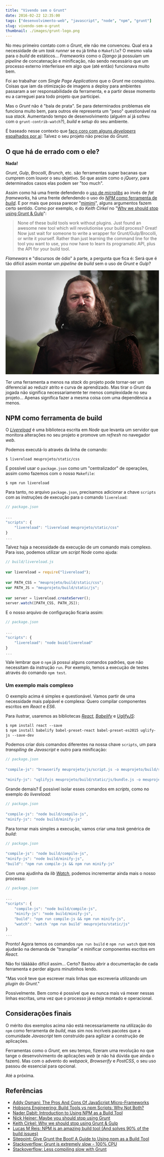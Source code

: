 ```yaml
---
title: "Vivendo sem o Grunt"
date: 2016-02-22 12:35:00
tags: ["desenvolvimento-web", "javascript", "node", "npm", "grunt"]
slug: vivendo-sem-o-grunt
thumbnail: ./images/grunt-logo.png
---
```


No meu primeiro contato com o _Grunt_, ele não me convenceu. Qual era a
necessidade de um _task runner_ se eu já tinha o `Makefile`? O mesmo valia
para o _build_ de estáticos... _Frameworks_ como o _Django_ já possuíam um
_pipeline_ de concatenação e minificação, não sendo necessário que um processo
externo interferisse em algo que (até então) funcionava muito bem.

Foi ao trabalhar com _Single Page Applications_ que o _Grunt_ me conquistou.
Coisas que iam da otimização de imagens a deploy para ambientes passaram a
ser responsabilidade da ferramenta, e a partir desse momento eu a carreguei
para todo projeto que participei.

Mas o _Grunt_ não é "bala de prata". Se para determinados problemas ele funciona
muito bem, para outros ele representa um "peso" questionável na sua _stack_. Aumentando
tempo de desenvolvimento (alguém aí já sofreu com o `grunt-contrib-watch`?),
_build_ e _setup_ do seu ambiente.

É baseado nesse contexto que [faço coro com alguns _developers_ espalhados por aí](https://www.google.com.br/search?q=stop%20using%20grunt&oq=stop%20using%20grunt&aqs=chrome..69i57j0l5.1498j0j7&sourceid=chrome&es_sm=91&ie=UTF-8 "Stop using Grunt"):
Talvez o seu projeto não precise do _Grunt_.

## O que há de errado com o ele?

**Nada!**

_Grunt_, _Gulp_, _Brocolli_, _Brunch_, etc. são ferramentas super bacanas que
cumprem com louvor o seu objetivo. Só que assim como o _jQuery_, para
determinados casos elas podem ser "too much".

Assim como há uma frente defendendo o [uso de _microlibs_](http://www.codemag.com/article/1501101 "Why Micro JavaScript Library Should Be Used in Your Next Application")
ao invés de _fat frameworks_, há uma frente defendendo o uso do [_NPM_ como ferramenta de _build_](http://www.sitepoint.com/guide-to-npm-as-a-build-tool/ "Give Grunt the Boot! A Guide to Using npm as a Build Tool").
E por mais que possa parecer "[mimimi](https://www.youtube.com/watch?v=tSUtPkJhvOU "Chora mais")",
alguns argumentos fazem certo sentido. Como por exemplo, o do
_Keith Cirkel_ no "[Why we should stop using Grunt & Gulp](http://blog.keithcirkel.co.uk/why-we-should-stop-using-grunt/ "Você deveria parar de usar Grunt")":

> None of these build tools work without plugins. Just found an awesome new
> tool which will revolutionise your build process? Great! Now just wait for
> someone to write a wrapper for Grunt/Gulp/Brocolli, or write it yourself.
> Rather than just learning the command line for the tool you want to use,
> you now have to learn its programatic API, plus the API for your build tool.

_Flamewars_ e "discursos de ódio" à parte, a pergunta que fica é: Será que é tão difícil assim
montar um _pipeline_ de _build_ sem o uso de _Grunt_ e _Gulp_?

!["Nem todo mundo gosta de Javalis (br.ign.com)"](./images/king-baratheon.jpg "Nem todo mundo gosta de Javalis (br.ign.com)")

Ter uma ferramenta a menos na _stack_ do projeto pode tornar-ser um diferencial
ao reduzir atrito e curva de aprendizado. Mas tirar o _Grunt_ da jogada não
significa necessariamente ter menos complexidade no seu projeto...
Apenas significa fazer a mesma coisa com uma dependência a menos.

## NPM como ferramenta de build

O _[Livereload](https://www.npmjs.com/package/livereload "LiveReload server")_
é uma biblioteca escrita em _Node_ que levanta um servidor que monitora alterações
no seu projeto e promove um _refresh_ no navegador _web_.

Podemos executá-lo através da linha de comando:

```text
$ livereload meuprojeto/static/css
```

É possível usar o `package.json` como um "centralizador" de operações, assim
como fazemos com o nosso `Makefile`:

```text
$ npm run livereload
```

Para tanto, no arquivo `package.json`, precisamos adicionar a chave `scripts`
com as instruções de execução para o comando `livereload`:

```javascript
// package.json

...
"scripts": {
    "livereload": "livereload meuprojeto/static/css"
}
...
```

Talvez haja a necessidade da execução de um comando mais complexo. Para isso,
podemos utilizar um _script_ _Node_ como ajuda:

```javascript
// build/livereload.js

var livereload = require("livereload");

var PATH_CSS = "meuprojeto/build/static/css";
var PATH_JS = "meuprojeto/build/static/js";

var server = livereload.createServer();
server.watch([PATH_CSS, PATH_JS]);
```

E o nosso arquivo de configuração ficaria assim:

```javascript
// package.json

...
"scripts": {
    "livereload": "node buid/livereload"
}
...
```

Vale lembrar que o `npm` já possui alguns comandos padrões, que não necessitam
da instrução `run`. Por exemplo, temos a execução de testes através do comando `npm test`.

### Um exemplo mais complexo

O exemplo acima é simples e questionável. Vamos partir de uma necessidade
mais palpável e complexa: Quero compilar componentes escritos em _React_ e _ES6_.

Para ilustrar, usaremos as bibliotecas _[React](https://facebook.github.io/react/ "A Javascript library for building UI")_,
_[Babelify](https://github.com/babel/babelify "Browserify transform for Babel")_ e
_[UglifyJS](https://github.com/mishoo/UglifyJS2 "JavaScript parser / mangler / compressor / beautifier toolkit")_:

```text
$ npm install react --save
$ npm install babelify babel-preset-react babel-preset-es2015 uglify-js --save-dev
```

Podemos criar dois comandos diferentes na nossa chave `scripts`, um para
_transpiling_ de _Javascript_ e outro para minificação:

```javascript
// package.json

"compile-js": "browserify meuprojeto/js/script.js -o meuprojeto/build/static/js/bundle.js -t [ babelify --presets [ es2015 react ] ]",

"minify-js": "uglifyjs meuprojeto/build/static/js/bundle.js -o meuprojeto/build/static/js/bundle.min.js"
```

Grande demais? É possível isolar esses comandos em _scripts_, como no exemplo do _livereload_:

```javascript
// package.json

"compile-js": "node build/compile-js",
"minify-js": "node build/minify-js"
```

Para tornar mais simples a execução, vamos criar uma _task_ genérica de _build_:

```javascript
// package.json

"compile-js": "node build/compile-js",
"minify-js": "node build/minify-js",
"build": "npm run compile-js && npm run minify-js"
```

Com uma ajudinha da _lib_ _[Watch](https://www.npmjs.com/package/watch "Utilities for watching file trees")_,
podemos incrementar ainda mais o nosso processo:

```javascript
// package.json

...
"scripts": {
    "compile-js": "node build/compile-js",
    "minify-js": "node build/minify-js",
    "build": "npm run compile-js && npm run minify-js",
    "watch": "watch 'npm run build' meuprojeto/static/js"
}
...
```

Pronto! Agora temos os comandos `npm run build` e `npm run watch` que nos ajudarão na demanda
de "transpilar" e minificar componentes escritos em _React_.

Não foi tããããão difícil assim... Certo? Bastou abrir a documentação de
cada ferramenta e perder alguns minutinhos lendo.

"Mas você teve que escrever mais linhas que escreveria utilizando um _plugin_
do _Grunt_."

Possivelmente. Bem como é possível que eu nunca mais vá mexer nessas linhas escritas,
uma vez que o processo já esteja montado e operacional.

## Considerações finais

O mérito dos exemplos acima não está necessariamente na utilização do `npm`
como ferramenta de _build_, mas sim nos incríveis pacotes que a comunidade
_Javascript_ tem construído para agilizar a construção de aplicações.

Ferramentas como o _Grunt_, em seu tempo, fizeram uma revolução no que tange o
desenvolvimento de aplicações _web_ (e não há dúvida que ainda o fazem).
Mas com o advento do _webpack_, _Browserify_ e _PostCSS_,
o seu uso passou de essencial para opcional.

Até a próxima.

## Referências

- [Addy Osmani: The Pros And Cons Of JavaScript Micro-Frameworks](https://addyosmani.com/blog/prosconsmicroframeworks/)
- [Hobsons Engineering: Build Tools vs npm Scripts: Why Not Both?](http://engineering.hobsons.com/2015/06/26/build-tools-vs-npm-scripts-why-not-both/)
- [Nader Dabit: Introduction to Using NPM as a Build Tool](https://medium.com/@dabit3/introduction-to-using-npm-as-a-build-tool-b41076f488b0#.hc5o17p1p)
- [Nick Heiner: Maybe you should stop using Grunt](https://medium.com/@nickheiner/maybe-you-should-stop-using-grunt-40ac57fd6ad9#.cpc7pdvwr)
- [Keith Cirkel: Why we should stop using Grunt & Gulp](http://blog.keithcirkel.co.uk/why-we-should-stop-using-grunt/)
- [Lucas M Reis: NPM is an amazing build tool (And solves 90% of the build issues)](http://lucasmreis.github.io/blog/npm-is-an-amazing-build-tool/)
- [Sitepoint: Give Grunt the Boot! A Guide to Using npm as a Build Tool](http://www.sitepoint.com/guide-to-npm-as-a-build-tool/)
- [Stackoverflow: Grunt is extremely slow - 100% CPU](http://stackoverflow.com/questions/28503800/grunt-is-extremely-slow-100-cpu)
- [Stackoverflow: Less compiling slow with Grunt](http://stackoverflow.com/questions/29244671/less-compiling-slow-with-grunt)
